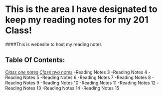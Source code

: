 # This is the area I have designated to keep my reading notes for my 201 Class! 
####This is webesite to host my reading notes

## **Table Of Contents:**


*[Class one notes](class-01.md)*
*[Class two notes](class-02.md)*
-Reading Notes 3
-Reading Notes 4
-Reading Notes 5
-Reading Notes 6
-Reading Notes 7
-Reading Notes 8
-Reading Notes 9
-Reading Notes 10
-Reading Notes 11
-Reading Notes 12
-Reading Notes 13
-Reading Notes 14
-Reading Notes 15
